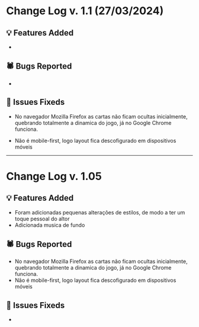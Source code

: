 # Change Log v. 1.1 (27/03/2024)

## 💡 Features Added

- 
  

## 🕷️ Bugs Reported

- 


## 🔧 Issues Fixeds

- No navegador Mozilla Firefox as cartas não ficam ocultas inicialmente, quebrando totalmente a dinamica do jogo, já no Google Chrome funciona.

- Não é mobile-first, logo layout fica descofigurado em dispositivos móveis




---------------------------------------------------------------------------

# Change Log v. 1.05

## 💡 Features Added

- Foram adicionadas pequenas alterações de estilos, de modo a ter um toque pessoal do altor
- Adicionada musica de fundo
  

## 🕷️ Bugs Reported

- No navegador Mozilla Firefox as cartas não ficam ocultas inicialmente, quebrando totalmente a dinamica do jogo, já no Google Chrome funciona.
- Não é mobile-first, logo layout fica descofigurado em dispositivos móveis


## 🔧 Issues Fixeds

-